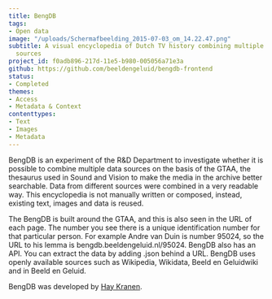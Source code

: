 ```yaml
---
title: BengDB
tags:
- Open data
image: "/uploads/Schermafbeelding_2015-07-03_om_14.22.47.png"
subtitle: A visual encyclopedia of Dutch TV history combining multiple open data
  sources
project_id: f0adb896-217d-11e5-b980-005056a71e3a
github: https://github.com/beeldengeluid/bengdb-frontend
status:
- Completed
themes:
- Access
- Metadata & Context
contenttypes:
- Text
- Images
- Metadata
---
```


BengDB is an experiment of the R&D Department to investigate whether it is possible to combine multiple data sources on the basis of the GTAA, the thesaurus used in Sound and Vision to make the media in the archive better searchable. Data from different sources were combined in a very readable way. This encyclopedia is not manually written or composed, instead, existing text, images and data is reused.

The BengDB is built around the GTAA, and this is also seen in the URL of each page. The number you see there is a unique identification number for that particular person. For example Andre van Duin is number 95024, so the URL to his lemma is bengdb.beeldengeluid.nl/95024. BengDB also has an API. You can extract the data by adding .json behind a URL. BengDB uses openly available sources such as Wikipedia, Wikidata, Beeld en Geluidwiki and in Beeld en Geluid.

BengDB was developed by [Hay Kranen](http://www.haykranen.nl/).
